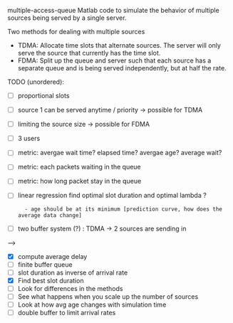 multiple-access-queue
Matlab code to simulate the behavior of multiple sources being served by a
single server.

Two methods for dealing with multiple sources
 - TDMA: Allocate time slots that alternate sources. The server will only serve
   the source that currently has the time slot.
 - FDMA: Split up the queue and server such that each source has a separate
   queue and is being served independently, but at half the rate.

TODO (unordered):
- [ ] proportional slots

- [ ] source 1 can be served anytime / priority -> possible for TDMA
- [ ] limiting the source size -> possible for FDMA
- [ ] 3 users

- [ ] metric: avergae wait time? elapsed time? avergae age? average wait?
- [ ] metric: each packets waiting in the queue
- [ ] metric: how long packet stay in the queue

- [ ] linear regression find optimal slot duration and optimal lambda ?

        - age should be at its minimum [prediction curve, how does the average data change]

- [ ] two buffer system (?) : TDMA -> 2 sources are sending in



--> 

- [x] compute average delay
- [ ] finite buffer queue
- [ ] slot duration as inverse of arrival rate
- [x] Find best slot duration
- [ ] Look for differences in the methods
- [ ] See what happens when you scale up the number of sources
- [ ] Look at how avg age changes with simulation time
- [ ] double buffer to limit arrival rates